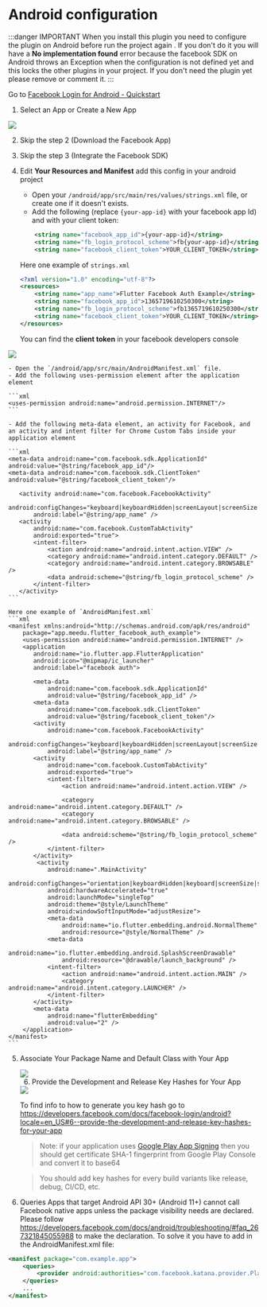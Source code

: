 # Android configuration


:::danger IMPORTANT
When you install this plugin you need to configure the plugin on Android before run the project again . If you don't do it you will have a **No implementation found** error because the facebook SDK on Android throws an Exception when the configuration is not defined yet and this locks the other plugins in your project. If you don't need the plugin yet please remove or comment it.
:::



Go to [Facebook Login for Android - Quickstart](https://developers.facebook.com/docs/facebook-login/android/?locale=en)

1.  Select an App or Create a New App

<img src="https://user-images.githubusercontent.com/15864336/98711287-cedfdc80-2352-11eb-9eb3-761f43ba4f7e.png" />

2.  Skip the step 2 (Download the Facebook App)

3.  Skip the step 3 (Integrate the Facebook SDK)

4.  Edit **Your Resources and Manifest** add this config in your android project

    - Open your `/android/app/src/main/res/values/strings.xml` file, or create one if it doesn't exists.
    - Add the following (replace `{your-app-id}` with your facebook app Id) and with your client token:


    ```xml
        <string name="facebook_app_id">{your-app-id}</string>
        <string name="fb_login_protocol_scheme">fb{your-app-id}</string>
        <string name="facebook_client_token">YOUR_CLIENT_TOKEN</string>
    ```

    Here one example of `strings.xml`

    ```xml
    <?xml version="1.0" encoding="utf-8"?>
    <resources>
        <string name="app_name">Flutter Facebook Auth Example</string>
        <string name="facebook_app_id">1365719610250300</string>
        <string name="fb_login_protocol_scheme">fb1365719610250300</string>
        <string name="facebook_client_token">YOUR_CLIENT_TOKEN</string>
    </resources>
    ```

    You can find the **client token** in your facebook developers console
   <img src="https://user-images.githubusercontent.com/15864336/144253037-f1750fbd-62ac-42fb-88a6-2f7ed8113f3e.png" />

    - Open the `/android/app/src/main/AndroidManifest.xml` file.
    - Add the following uses-permission element after the application element

    ```xml
    <uses-permission android:name="android.permission.INTERNET"/>
    ```

    - Add the following meta-data element, an activity for Facebook, and an activity and intent filter for Chrome Custom Tabs inside your application element

    ```xml
    <meta-data android:name="com.facebook.sdk.ApplicationId" android:value="@string/facebook_app_id"/>
    <meta-data android:name="com.facebook.sdk.ClientToken" android:value="@string/facebook_client_token"/>

       <activity android:name="com.facebook.FacebookActivity"
           android:configChanges="keyboard|keyboardHidden|screenLayout|screenSize|orientation"
           android:label="@string/app_name" />
       <activity
           android:name="com.facebook.CustomTabActivity"
           android:exported="true">
           <intent-filter>
               <action android:name="android.intent.action.VIEW" />
               <category android:name="android.intent.category.DEFAULT" />
               <category android:name="android.intent.category.BROWSABLE" />
               <data android:scheme="@string/fb_login_protocol_scheme" />
           </intent-filter>
       </activity>
    ```

    Here one example of `AndroidManifest.xml`
    ```xml
    <manifest xmlns:android="http://schemas.android.com/apk/res/android"
        package="app.meedu.flutter_facebook_auth_example">
        <uses-permission android:name="android.permission.INTERNET" />
        <application
           android:name="io.flutter.app.FlutterApplication"
           android:icon="@mipmap/ic_launcher"
           android:label="facebook auth">

           <meta-data
               android:name="com.facebook.sdk.ApplicationId"
               android:value="@string/facebook_app_id" />
           <meta-data 
               android:name="com.facebook.sdk.ClientToken" 
               android:value="@string/facebook_client_token"/>
           <activity
               android:name="com.facebook.FacebookActivity"
               android:configChanges="keyboard|keyboardHidden|screenLayout|screenSize|orientation"
               android:label="@string/app_name" />
           <activity
               android:name="com.facebook.CustomTabActivity"
               android:exported="true">
               <intent-filter>
                   <action android:name="android.intent.action.VIEW" />

                   <category android:name="android.intent.category.DEFAULT" />
                   <category android:name="android.intent.category.BROWSABLE" />

                   <data android:scheme="@string/fb_login_protocol_scheme" />
               </intent-filter>
           </activity>
            <activity
               android:name=".MainActivity"
               android:configChanges="orientation|keyboardHidden|keyboard|screenSize|smallestScreenSize|locale|layoutDirection|fontScale|screenLayout|density|uiMode"
               android:hardwareAccelerated="true"
               android:launchMode="singleTop"
               android:theme="@style/LaunchTheme"
               android:windowSoftInputMode="adjustResize">
               <meta-data
                   android:name="io.flutter.embedding.android.NormalTheme"
                   android:resource="@style/NormalTheme" />
               <meta-data
                   android:name="io.flutter.embedding.android.SplashScreenDrawable"
                   android:resource="@drawable/launch_background" />
               <intent-filter>
                   <action android:name="android.intent.action.MAIN" />
                   <category android:name="android.intent.category.LAUNCHER" />
               </intent-filter>
           </activity>
           <meta-data
               android:name="flutterEmbedding"
               android:value="2" />
        </application>
    </manifest>
    ```

   

5. Associate Your Package Name and Default Class with Your App

    <img src="https://user-images.githubusercontent.com/15864336/98712455-54b05780-2354-11eb-9509-aa2846af1a2d.png"  />

    6. Provide the Development and Release Key Hashes for Your App

    <img src="https://user-images.githubusercontent.com/15864336/98712555-73aee980-2354-11eb-9c25-c1ef3760fce1.png" />

    To find info to how to generate you key hash go to https://developers.facebook.com/docs/facebook-login/android?locale=en_US#6--provide-the-development-and-release-key-hashes-for-your-app

    > Note: if your application uses [Google Play App Signing](https://support.google.com/googleplay/android-developer/answer/9842756?visit_id=637406280862877202-1623101210&rd=1) then you should get certificate SHA-1 fingerprint from Google Play Console and convert it to base64

    > You should add key hashes for every build variants like release, debug, CI/CD, etc.


6. Queries
Apps that target Android API 30+ (Android 11+) cannot call Facebook native apps unless the package visibility needs are declared. Please follow https://developers.facebook.com/docs/android/troubleshooting/#faq_267321845055988 to make the declaration. To solve it you have to add in the AndroidManifest.xml file:

```xml
<manifest package="com.example.app">
    <queries>
        <provider android:authorities="com.facebook.katana.provider.PlatformProvider" />
    </queries>
    ...
</manifest>
```